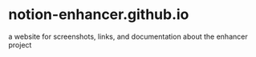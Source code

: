 # notion-enhancer.github.io
a website for screenshots, links, and documentation about the enhancer project
